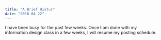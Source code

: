 ```yaml
---
title: "A Brief Hiatus"
date: "2016-04-22"
---
```


I have been busy for the past few weeks. Once I am done with my information design class in a few weeks, I will resume my posting schedule.
